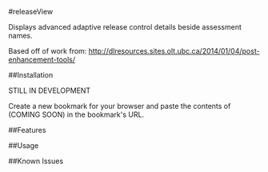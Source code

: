 #releaseView

Displays advanced adaptive release control details beside assessment names.

Based off of work from: http://dlresources.sites.olt.ubc.ca/2014/01/04/post-enhancement-tools/

##Installation

STILL IN DEVELOPMENT

Create a new bookmark for your browser and paste the contents of (COMING SOON) in the bookmark's URL.

##Features


##Usage


##Known Issues